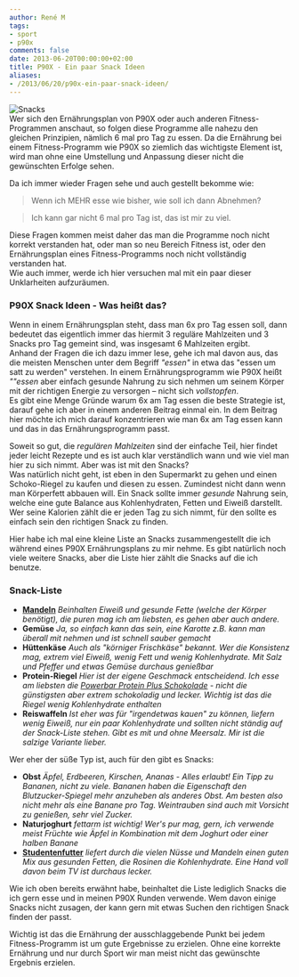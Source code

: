 ```yaml
---
author: René M
tags:
- sport
- p90x
comments: false
date: 2013-06-20T00:00:00+02:00
title: P90X - Ein paar Snack Ideen
aliases:
- /2013/06/20/p90x-ein-paar-snack-ideen/
---
```


![Snacks](http://f.cl.ly/items/1o0s2h3v2C2s3E2t4734/healthy_snacks.png)  
Wer sich den Ernährungsplan von P90X oder auch anderen Fitness-Programmen anschaut, so folgen diese Programme alle nahezu den gleichen Prinzipien, nämlich 6 mal pro Tag zu essen. Da die Ernährung bei einem Fitness-Programm wie P90X so ziemlich das wichtigste Element ist, wird man ohne eine Umstellung und Anpassung dieser nicht die gewünschten Erfolge sehen.

Da ich immer wieder Fragen sehe und auch gestellt bekomme wie:

> Wenn ich MEHR esse wie bisher, wie soll ich dann Abnehmen?

> Ich kann gar nicht 6 mal pro Tag ist, das ist mir zu viel.

Diese Fragen kommen meist daher das man die Programme noch nicht korrekt verstanden hat, oder man so neu Bereich Fitness ist, oder den Ernährungsplan eines Fitness-Programms noch nicht vollständig verstanden hat.  
Wie auch immer, werde ich hier versuchen mal mit ein paar dieser Unklarheiten aufzuräumen.

### P90X Snack Ideen - Was heißt das?

Wenn in einem Ernährungsplan steht, dass man 6x pro Tag essen soll, dann bedeutet das eigentlich immer das hiermit 3 reguläre Mahlzeiten und 3 Snacks pro Tag gemeint sind, was insgesamt 6 Mahlzeiten ergibt.  
Anhand der Fragen die ich dazu immer lese, gehe ich mal davon aus, das die meisten Menschen unter dem Begriff *"essen"* in etwa das "essen um satt zu werden" verstehen. In einem Ernährungsprogramm wie P90X heißt *""essen* aber einfach gesunde Nahrung zu sich nehmen um seinem Körper mit der richtigen Energie zu versorgen – nicht sich *vollstopfen*.  
Es gibt eine Menge Gründe warum 6x am Tag essen die beste Strategie ist, darauf gehe ich aber in einem anderen Beitrag einmal ein. In dem Beitrag hier möchte ich mich darauf konzentrieren wie man 6x am Tag essen kann und das in das Ernährungsprogramm passt.

Soweit so gut, die *regulären Mahlzeiten* sind der einfache Teil, hier findet jeder leicht Rezepte und es ist auch klar verständlich wann und wie viel man hier zu sich nimmt. Aber was ist mit den Snacks?  
Was natürlich nicht geht, ist eben in den Supermarkt zu gehen und einen Schoko-Riegel zu kaufen und diesen zu essen. Zumindest nicht dann wenn man Körperfett abbauen will. Ein Snack sollte immer *gesunde* Nahrung sein, welche eine gute Balance aus Kohlenhydraten, Fetten und Eiweiß darstellt. Wer seine Kalorien zählt die er jeden Tag zu sich nimmt, für den sollte es einfach sein den richtigen Snack zu finden.

Hier habe ich mal eine kleine Liste an Snacks zusammengestellt die ich während eines P90X Ernährungsplans zu mir nehme. Es gibt natürlich noch viele weitere Snacks, aber die Liste hier zählt die Snacks auf die ich benutze.

### Snack-Liste

- [**Mandeln**](http://www.amazon.de/gp/product/B003TV7AFU/ref=as_li_ss_tl?ie=UTF8&camp=1638&creative=19454&creativeASIN=B003TV7AFU&linkCode=as2&tag=renblo07-21) *Beinhalten Eiweiß und gesunde Fette (welche der Körper benötigt), die puren mag ich am liebsten, es gehen aber auch andere.*
- **Gemüse** *Ja, so einfach kann das sein, eine Karotte z.B. kann man überall mit nehmen und ist schnell sauber gemacht*
- **Hüttenkäse** *Auch als "körniger Frischkäse" bekannt. Wer die Konsistenz mag, extrem viel Eiweiß, wenig Fett und wenig Kohlenhydrate. Mit Salz und Pfeffer und etwas Gemüse durchaus genießbar*
- **Protein-Riegel** *Hier ist der eigene Geschmack entscheidend. Ich esse am liebsten die [Powerbar Protein Plus Schokolade](http://www.amazon.de/gp/product/B000H2V7X0/ref=as_li_ss_tl?ie=UTF8&camp=1638&creative=19454&creativeASIN=B000H2V7X0&linkCode=as2&tag=renblo07-21) - nicht die günstigsten aber extrem schokoladig und lecker. Wichtig ist das die Riegel wenig Kohlenhydrate enthalten*
- **Reiswaffeln** *Ist eher was für "irgendetwas kauen" zu können, liefern wenig Eiweiß, nur ein paar Kohlenhydrate und sollten nicht ständig auf der Snack-Liste stehen. Gibt es mit und ohne Meersalz. Mir ist die salzige Variante lieber.*

Wer eher der süße Typ ist, auch für den gibt es Snacks:

- **Obst** *Äpfel, Erdbeeren, Kirschen, Ananas - Alles erlaubt! Ein Tipp zu Bananen, nicht zu viele. Bananen haben die Eigenschaft den Blutzucker-Spiegel mehr anzuheben als anderes Obst. Am besten also nicht mehr als eine Banane pro Tag. Weintrauben sind auch mit Vorsicht zu genießen, sehr viel Zucker.*
- **Naturjoghurt** *fettarm ist wichtig! Wer's pur mag, gern, ich verwende meist Früchte wie Äpfel in Kombination mit dem Joghurt oder einer halben Banane*
- [**Studentenfutter**](http://www.amazon.de/gp/product/B00442TL32/ref=as_li_ss_tl?ie=UTF8&camp=1638&creative=19454&creativeASIN=B00442TL32&linkCode=as2&tag=renblo07-21) *liefert durch die vielen Nüsse und Mandeln einen guten Mix aus gesunden Fetten, die Rosinen die Kohlenhydrate. Eine Hand voll davon beim TV ist durchaus lecker.*

Wie ich oben bereits erwähnt habe, beinhaltet die Liste lediglich Snacks die ich gern esse und in meinen P90X Runden verwende. Wem davon einige Snacks nicht zusagen, der kann gern mit etwas Suchen den richtigen Snack finden der passt.

Wichtig ist das die Ernährung der ausschlaggebende Punkt bei jedem Fitness-Programm ist um gute Ergebnisse zu erzielen. Ohne eine korrekte Ernährung und nur durch Sport wir man meist nicht das gewünschte Ergebnis erzielen.
